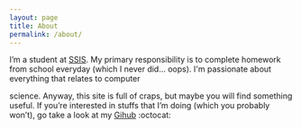 ```yaml
---
layout: page
title: About
permalink: /about/
---
```


I’m a student at [SSIS][1]. My primary responsibility is to complete homework from school everyday
(which I never did… oops). I'm passionate about everything that relates to computer

science. Anyway, this site is full of craps, but maybe you 
will find something useful. If you’re interested in stuffs that I’m doing (which you probably 
won’t), go take a look at my [Gihub][2] :octocat:

[1]: http://www.ssis.edu.vn/
[2]: https://github.com/chiayolin/
